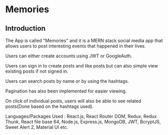 # Memories

## Introduction

The App is called "Memories" and it is a MERN stack social media app that allows users to post interesting events that happened in their lives. 

Users can either create accounts using JWT or GoogleAuth.

Users can sign in to create posts and like posts but can also simple view existing posts if not signed in.

Users can search posts by name or by using the hashtags.

Pagination has also been implemented for easier viewing.

On click of individual posts, users will also be able to see related posts(Done based on the hashtags used).

Languages/Packages Used : React.js, React Router DOM, Redux, Redux Thunk, React file
base 64, Node.js, Express.js, MongoDB, JWT, BcryptJS, Sweet Alert 2, Material UI etc.
